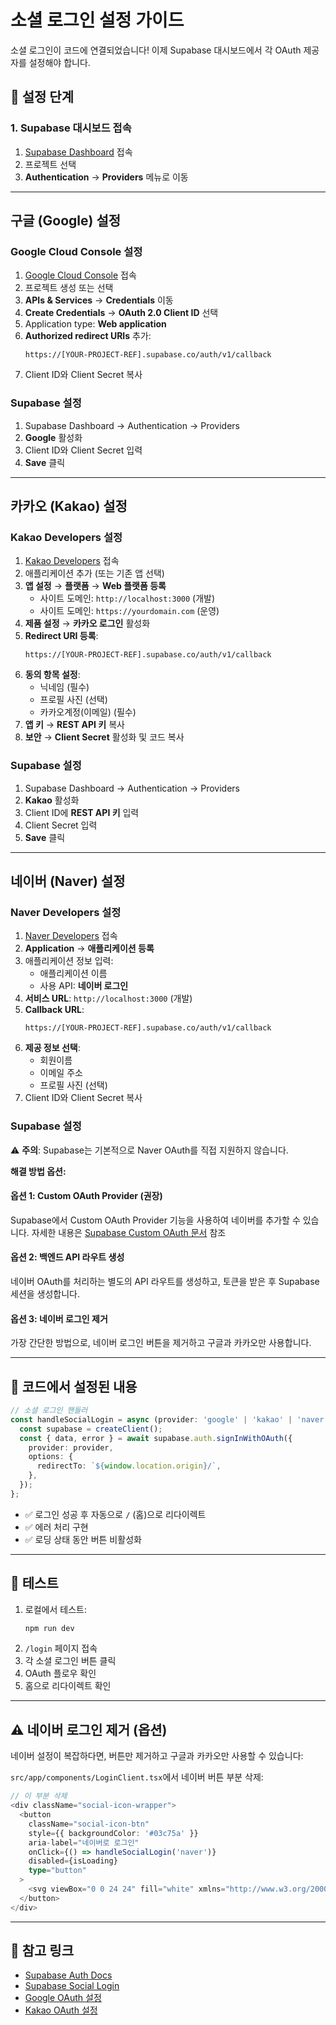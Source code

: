 # 소셜 로그인 설정 가이드

소셜 로그인이 코드에 연결되었습니다! 이제 Supabase 대시보드에서 각 OAuth 제공자를 설정해야 합니다.

## 🚀 설정 단계

### 1. Supabase 대시보드 접속
1. [Supabase Dashboard](https://supabase.com/dashboard) 접속
2. 프로젝트 선택
3. **Authentication** → **Providers** 메뉴로 이동

---

## 구글 (Google) 설정

### Google Cloud Console 설정
1. [Google Cloud Console](https://console.cloud.google.com/) 접속
2. 프로젝트 생성 또는 선택
3. **APIs & Services** → **Credentials** 이동
4. **Create Credentials** → **OAuth 2.0 Client ID** 선택
5. Application type: **Web application**
6. **Authorized redirect URIs** 추가:
   ```
   https://[YOUR-PROJECT-REF].supabase.co/auth/v1/callback
   ```
7. Client ID와 Client Secret 복사

### Supabase 설정
1. Supabase Dashboard → Authentication → Providers
2. **Google** 활성화
3. Client ID와 Client Secret 입력
4. **Save** 클릭

---

## 카카오 (Kakao) 설정

### Kakao Developers 설정
1. [Kakao Developers](https://developers.kakao.com/) 접속
2. 애플리케이션 추가 (또는 기존 앱 선택)
3. **앱 설정** → **플랫폼** → **Web 플랫폼 등록**
   - 사이트 도메인: `http://localhost:3000` (개발)
   - 사이트 도메인: `https://yourdomain.com` (운영)
4. **제품 설정** → **카카오 로그인** 활성화
5. **Redirect URI 등록**:
   ```
   https://[YOUR-PROJECT-REF].supabase.co/auth/v1/callback
   ```
6. **동의 항목 설정**: 
   - 닉네임 (필수)
   - 프로필 사진 (선택)
   - 카카오계정(이메일) (필수)
7. **앱 키** → **REST API 키** 복사
8. **보안** → **Client Secret** 활성화 및 코드 복사

### Supabase 설정
1. Supabase Dashboard → Authentication → Providers
2. **Kakao** 활성화
3. Client ID에 **REST API 키** 입력
4. Client Secret 입력
5. **Save** 클릭

---

## 네이버 (Naver) 설정

### Naver Developers 설정
1. [Naver Developers](https://developers.naver.com/) 접속
2. **Application** → **애플리케이션 등록**
3. 애플리케이션 정보 입력:
   - 애플리케이션 이름
   - 사용 API: **네이버 로그인**
4. **서비스 URL**: `http://localhost:3000` (개발)
5. **Callback URL**:
   ```
   https://[YOUR-PROJECT-REF].supabase.co/auth/v1/callback
   ```
6. **제공 정보 선택**: 
   - 회원이름
   - 이메일 주소
   - 프로필 사진 (선택)
7. Client ID와 Client Secret 복사

### Supabase 설정
⚠️ **주의**: Supabase는 기본적으로 Naver OAuth를 직접 지원하지 않습니다.

**해결 방법 옵션:**

#### 옵션 1: Custom OAuth Provider (권장)
Supabase에서 Custom OAuth Provider 기능을 사용하여 네이버를 추가할 수 있습니다.
자세한 내용은 [Supabase Custom OAuth 문서](https://supabase.com/docs/guides/auth/social-login/auth-custom-oauth) 참조

#### 옵션 2: 백엔드 API 라우트 생성
네이버 OAuth를 처리하는 별도의 API 라우트를 생성하고, 토큰을 받은 후 Supabase 세션을 생성합니다.

#### 옵션 3: 네이버 로그인 제거
가장 간단한 방법으로, 네이버 로그인 버튼을 제거하고 구글과 카카오만 사용합니다.

---

## 📝 코드에서 설정된 내용

```typescript
// 소셜 로그인 핸들러
const handleSocialLogin = async (provider: 'google' | 'kakao' | 'naver') => {
  const supabase = createClient();
  const { data, error } = await supabase.auth.signInWithOAuth({
    provider: provider,
    options: {
      redirectTo: `${window.location.origin}/`,
    },
  });
};
```

- ✅ 로그인 성공 후 자동으로 `/` (홈)으로 리다이렉트
- ✅ 에러 처리 구현
- ✅ 로딩 상태 동안 버튼 비활성화

---

## 🧪 테스트

1. 로컬에서 테스트:
   ```bash
   npm run dev
   ```
2. `/login` 페이지 접속
3. 각 소셜 로그인 버튼 클릭
4. OAuth 플로우 확인
5. 홈으로 리다이렉트 확인

---

## ⚠️ 네이버 로그인 제거 (옵션)

네이버 설정이 복잡하다면, 버튼만 제거하고 구글과 카카오만 사용할 수 있습니다:

`src/app/components/LoginClient.tsx`에서 네이버 버튼 부분 삭제:
```typescript
// 이 부분 삭제
<div className="social-icon-wrapper">
  <button 
    className="social-icon-btn" 
    style={{ backgroundColor: '#03c75a' }} 
    aria-label="네이버로 로그인"
    onClick={() => handleSocialLogin('naver')}
    disabled={isLoading}
    type="button"
  >
    <svg viewBox="0 0 24 24" fill="white" xmlns="http://www.w3.org/2000/svg"><path d="M15.9 12.825L9.15 3H3v18h6.15V11.175L15.9 21H21V3h-5.1v9.825z" /></svg>
  </button>
</div>
```

---

## 🔗 참고 링크

- [Supabase Auth Docs](https://supabase.com/docs/guides/auth)
- [Supabase Social Login](https://supabase.com/docs/guides/auth/social-login)
- [Google OAuth 설정](https://supabase.com/docs/guides/auth/social-login/auth-google)
- [Kakao OAuth 설정](https://supabase.com/docs/guides/auth/social-login/auth-kakao)






